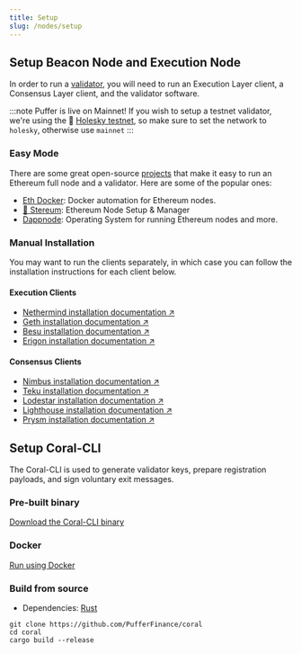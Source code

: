 ```yaml
---
title: Setup
slug: /nodes/setup
---
```


## Setup Beacon Node and Execution Node

In order to run a [validator](https://ethereum.org/en/developers/docs/nodes-and-clients/run-a-node/), you will need to run an Execution Layer client, a Consensus Layer client, and the validator software.

:::note
Puffer is live on Mainnet! If you wish to setup a testnet validator, we're using the 🦁 [Holesky testnet](https://holesky.dev/), so make sure to set the network to `holesky`, otherwise use `mainnet`
:::

### Easy Mode

There are some great open-source [projects](https://ethereum.org/en/staking/solo/#node-and-client-tools) that make it easy to run an Ethereum full node and a validator. Here are some of the popular ones:

- [Eth Docker](https://github.com/eth-educators/eth-docker): Docker automation for Ethereum nodes.
- [🍄 Stereum](https://github.com/stereum-dev/ethereum-node): Ethereum Node Setup & Manager
- [Dappnode](https://docs.dappnode.io/docs/user/getting-started/choose-your-path/): Operating System for running Ethereum nodes and more.

### Manual Installation

You may want to run the clients separately, in which case you can follow the installation instructions for each client below.

#### Execution Clients

- [Nethermind installation documentation ↗](https://downloads.nethermind.io/)
- [Geth installation documentation ↗](https://geth.ethereum.org/docs/install-and-build/installing-geth)
- [Besu installation documentation ↗](https://besu.hyperledger.org/public-networks/get-started/install)
- [Erigon installation documentation ↗️](https://github.com/ledgerwatch/erigon#beacon-chain)

#### Consensus Clients

- [Nimbus installation documentation ↗](https://nimbus.guide/quick-start.html)
- [Teku installation documentation ↗](https://docs.teku.consensys.io/get-started/install)
- [Lodestar installation documentation ↗️](https://chainsafe.github.io/lodestar/getting-started/quick-start/)
- [Lighthouse installation documentation ↗](https://lighthouse-book.sigmaprime.io/installation.html)
- [Prysm installation documentation ↗](https://docs.prylabs.network/docs/install/install-with-script)

## Setup Coral-CLI

The Coral-CLI is used to generate validator keys, prepare registration payloads, and sign voluntary exit messages.

### Pre-built binary

[Download the Coral-CLI binary](https://github.com/PufferFinance/coral/releases)

### Docker

[Run using Docker](https://github.com/PufferFinance/coral/tree/main/docker)

### Build from source

- Dependencies: [Rust](https://www.rust-lang.org/learn/get-started)

```
git clone https://github.com/PufferFinance/coral
cd coral
cargo build --release
```
